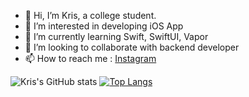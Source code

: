 - 👋 Hi, I’m Kris, a college student.
- 👀 I’m interested in developing iOS App
- 🌱 I’m currently learning Swift, SwiftUI, Vapor
- 💞️ I’m looking to collaborate with backend developer
- 📫 How to reach me : [Instagram](https://www.instagram.com/_kr1s.4/)


![Kris's GitHub stats](https://github-readme-stats.vercel.app/api?username=kr1s0404&show_icons=true&theme=radical) 
[![Top Langs](https://github-readme-stats.vercel.app/api/top-langs/?username=kr1s0404&layout=compact)](https://github.com/kr1s0404/github-readme-stats)

<!---
kr1s0404/kr1s0404 is a ✨ special ✨ repository because its `README.md` (this file) appears on your GitHub profile.
You can click the Preview link to take a look at your changes.
--->
